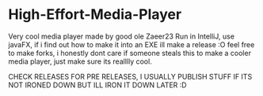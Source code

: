 # High-Effort-Media-Player
Very cool media player made by good ole Zaeer23
Run in IntelliJ, use javaFX, if i find out how to make it into an EXE ill make a release :O
feel free to make forks, i honestly dont care if someone steals this to make a cooler media player, just make sure its realllly cool.

CHECK RELEASES FOR PRE RELEASES, I USUALLY PUBLISH STUFF IF ITS NOT IRONED DOWN BUT ILL IRON IT DOWN LATER :D
